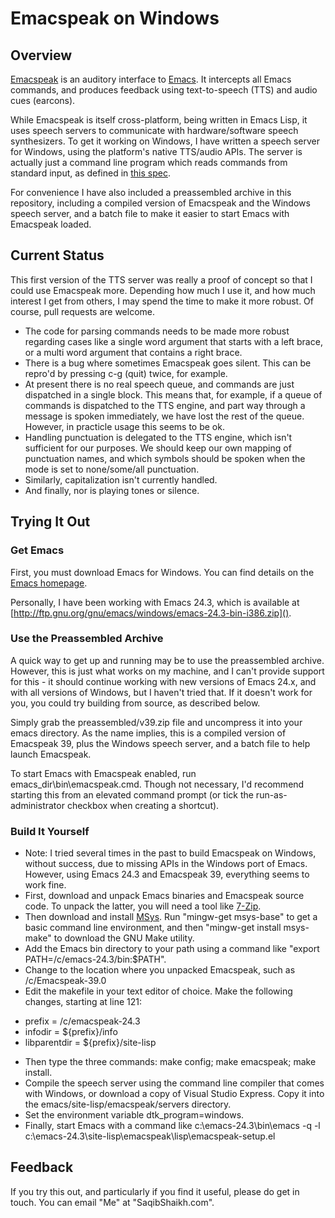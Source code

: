 # Emacspeak on Windows

## Overview

[Emacspeak](http://emacspeak.sourceforge.net) is an auditory interface to [Emacs](http://gnu.org/software/emacs). It intercepts all Emacs commands, and produces feedback using text-to-speech (TTS) and audio cues (earcons).

While Emacspeak is itself cross-platform, being written in Emacs Lisp, it uses speech servers to communicate with hardware/software speech synthesizers. To get it working on Windows, I have written a speech server for Windows, using the platform's native TTS/audio APIs. The server is actually just a command line program which reads commands from standard input, as defined in [this spec](http://emacspeak.sourceforge.net/info/html/TTS-Servers.html#TTS-Servers).

For convenience I have also included a preassembled archive in this repository, including a compiled version of Emacspeak and the Windows speech server, and a batch file to make it easier to start Emacs with Emacspeak loaded.

## Current Status

This first version of the TTS server was really a proof of concept so that I could use Emacspeak more. Depending how much I use it, and how much interest I get from others, I may spend the time to make it more robust. Of course, pull requests are welcome.

* The code for parsing commands needs to be made more robust regarding cases like a single word argument that starts with a left brace, or a multi word argument that contains a right brace.
* There is a bug where sometimes Emacspeak goes silent. This can be repro'd by pressing c-g (quit) twice, for example.
* At present there is no real speech queue, and commands are just dispatched in a single block. This means that, for example, if a queue of commands is dispatched to the TTS engine, and part way through a message is spoken immediately, we have lost the rest of the queue. However, in practicle usage this seems to be ok.
* Handling punctuation is delegated to the TTS engine, which isn't sufficient for our purposes. We should keep our own mapping of punctuation names, and which symbols should be spoken when the mode is set to none/some/all punctuation.
* Similarly, capitalization isn't currently handled.
* And finally, nor is playing tones or silence.

## Trying It Out

### Get Emacs

First, you must download Emacs for Windows. You can find details on the [Emacs homepage](http://gnu.org/software/emacs).

Personally, I have been working with Emacs 24.3, which is available at [http://ftp.gnu.org/gnu/emacs/windows/emacs-24.3-bin-i386.zip]().

### Use the Preassembled Archive

A quick way to get up and running may be to use the preassembled archive. However, this is just what works on my machine, and I can't provide support for this - it should continue working with new versions of Emacs 24.x, and with all versions of Windows, but I haven't tried that. If it doesn't work for you, you could try building from source, as described below.

Simply grab the preassembled/v39.zip file and uncompress it into your emacs directory. As the name implies, this is a compiled version of Emacspeak 39, plus the Windows speech server, and a batch file to help launch Emacspeak.

To start Emacs with Emacspeak enabled, run emacs_dir\\bin\emacspeak.cmd. Though not necessary, I'd recommend starting this from an elevated command prompt (or tick the run-as-administrator checkbox when creating a shortcut).

### Build It Yourself

* Note: I tried several times in the past to build Emacspeak on Windows, without success, due to missing APIs in the Windows port of Emacs. However, using Emacs 24.3 and Emacspeak 39, everything seems to work fine.
* First, download and unpack Emacs binaries and Emacspeak source code. To unpack the latter, you will need a tool like [7-Zip](http://7-zip.com).
* Then download and install [MSys](http://mingw.org/wiki/msys). Run "mingw-get msys-base" to get a basic command line environment, and then "mingw-get install msys-make" to download the GNU Make utility.
* Add the Emacs bin directory to your path using a command like "export PATH=/c/emacs-24.3/bin:$PATH".
* Change to the location where you unpacked Emacspeak, such as /c/Emacspeak-39.0
* Edit the makefile in your text editor of choice. Make the following changes, starting at line 121:
 - prefix = /c/emacspeak-24.3
 - infodir = ${prefix}/info
 - libparentdir = ${prefix}/site-lisp
 * Then type the three commands: make config; make emacspeak; make install.
 * Compile the speech server using the command line compiler that comes with Windows, or download a copy of Visual Studio Express. Copy it into the emacs/site-lisp/emacspeak/servers directory.
* Set the environment variable dtk_program=windows.
* Finally, start Emacs with a command like c:\emacs-24.3\\bin\emacs -q -l c:\emacs-24.3\site-lisp\emacspeak\lisp\emacspeak-setup.el

## Feedback

If you try this out, and particularly if you find it useful, please do get in touch. You can email "Me" at "SaqibShaikh.com".
